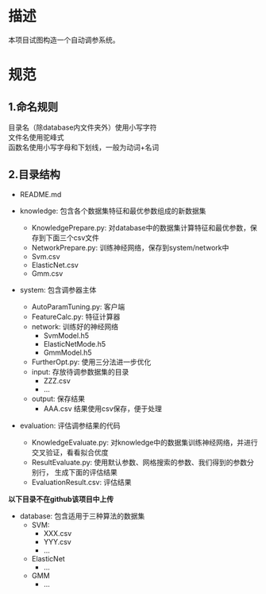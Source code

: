 # 描述  
  
本项目试图构造一个自动调参系统。  
  
  
  
# 规范  
  
## 1.命名规则  
  
目录名（除database内文件夹外）使用小写字符  
文件名使用驼峰式  
函数名使用小写字母和下划线，一般为动词+名词  
  
  
## 2.目录结构  
  
- README.md  
- knowledge: 包含各个数据集特征和最优参数组成的新数据集  
    - KnowledgePrepare.py: 对database中的数据集计算特征和最优参数，保存到下面三个csv文件  
    - NetworkPrepare.py: 训练神经网络，保存到system/network中  
    - Svm.csv  
    - ElasticNet.csv  
    - Gmm.csv  

- system: 包含调参器主体  
    - AutoParamTuning.py: 客户端  
    - FeatureCalc.py: 特征计算器  
    - network: 训练好的神经网络  
        - SvmModel.h5  
        - ElasticNetMode.h5  
        - GmmModel.h5  
    - FurtherOpt.py: 使用三分法进一步优化  
    - input: 存放待调参数据集的目录  
        - ZZZ.csv  
        - ...  
    - output: 保存结果  
        - AAA.csv 结果使用csv保存，便于处理  

- evaluation: 评估调参结果的代码  
    - KnowledgeEvaluate.py: 对knowledge中的数据集训练神经网络，并进行交叉验证，看看拟合优度  
    - ResultEvaluate.py: 使用默认参数、网格搜索的参数、我们得到的参数分别行，  生成下面的评估结果  
    - EvaluationResult.csv: 评估结果  
  
  
**以下目录不在github该项目中上传**  
- database: 包含适用于三种算法的数据集  
    - SVM:  
        - XXX.csv  
        - YYY.csv  
        - ...  
    - ElasticNet  
        - ...  
    - GMM  
        - ...  
  
